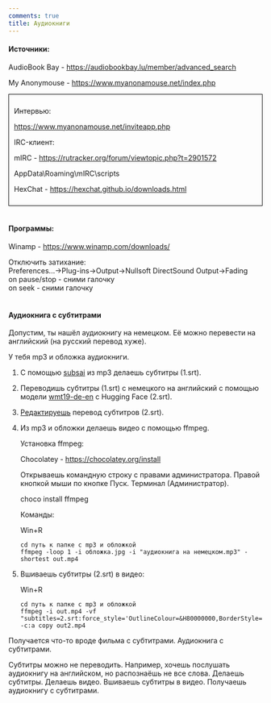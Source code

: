```yaml
---
comments: true
title: Аудиокниги
---
```


#### Источники:

AudioBook Bay - <https://audiobookbay.lu/member/advanced_search>

My Anonymouse - <https://www.myanonamouse.net/index.php>

<div style="border: 1px solid black; padding: 10px;">
<p>Интервью:</p>

<p><a href="https://www.myanonamouse.net/inviteapp.php">https://www.myanonamouse.net/inviteapp.php</a></p>

<p>IRC-клиент:</p>

<p>mIRC - <a href="https://rutracker.org/forum/viewtopic.php?t=2901572">https://rutracker.org/forum/viewtopic.php?t=2901572</a></p>

<p>AppData\Roaming\mIRC\scripts</p>

<p>HexChat - <a href="https://hexchat.github.io/downloads.html">https://hexchat.github.io/downloads.html</a></p>
</div>
<br>

#### Программы:

Winamp - <https://www.winamp.com/downloads/>

Отключить затихание:<br>
Preferences...->Plug-ins->Output->Nullsoft DirectSound Output->Fading<br>
on pause/stop - сними галочку<br>
on seek - сними галочку
<br><br>

#### Аудиокнига с субтитрами

Допустим, ты нашёл аудиокнигу на немецком. Её можно перевести на английский (на русский перевод хуже).

У тебя mp3 и обложка аудиокниги.

1. С помощью [subsai](/ru/whisper) из mp3 делаешь субтитры (1.srt).

2. Переводишь субтитры (1.srt) с немецкого на английский с помощью модели [wmt19-de-en](/ru/translation) c Hugging Face (2.srt).

3. [Редактируешь](https://notepad-plus-plus.org/downloads/) перевод субтитров (2.srt).

4. Из mp3 и обложки делаешь видео с помощью ffmpeg.

	Установка ffmpeg:

	Chocolatey - <https://chocolatey.org/install>

	Открываешь командную строку с правами администратора. Правой кнопкой мыши по кнопке Пуск. Терминал (Администратор).

	choco install ffmpeg

	Команды:

	Win+R

	```
	cd путь к папке с mp3 и обложкой
	ffmpeg -loop 1 -i обложка.jpg -i "аудиокнига на немецком.mp3" -shortest out.mp4
	```

5. Вшиваешь субтитры (2.srt) в видео:

	Win+R

	```
	cd путь к папке с mp3 и обложкой
	ffmpeg -i out.mp4 -vf "subtitles=2.srt:force_style='OutlineColour=&H80000000,BorderStyle=4,BackColour=&000000000,Outline=2,Shadow=0,MarginV=25,Fontname=Arial,Fontsize=16,Alignment=2'" -c:a copy out2.mp4
	```

Получается что-то вроде фильма с субтитрами. Аудиокнига с субтитрами.

Субтитры можно не переводить. Например, хочешь послушать аудиокнигу на английском, но распознаёшь не все слова. Делаешь субтитры. Делаешь видео. Вшиваешь субтитры в видео. Получаешь аудиокнигу с субтитрами.